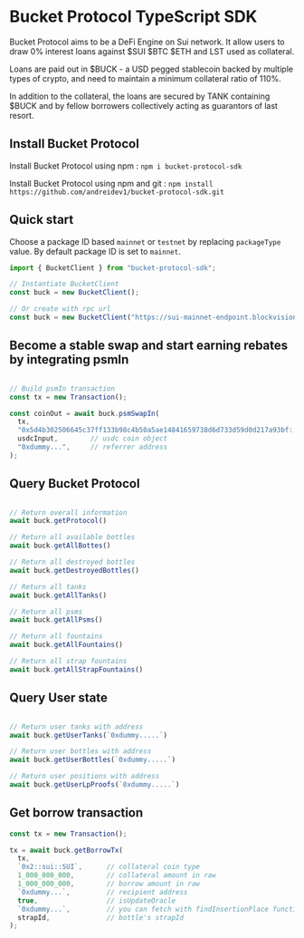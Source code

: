 # Bucket Protocol TypeScript SDK

Bucket Protocol aims to be a DeFi Engine on Sui network. It allow users to draw 0% interest loans against $SUI $BTC $ETH and LST used as collateral.

Loans are paid out in $BUCK - a USD pegged stablecoin backed by multiple types of crypto, and need to maintain a minimum collateral ratio of 110%.

In addition to the collateral, the loans are secured by TANK containing $BUCK and by fellow borrowers collectively acting as guarantors of last resort. 

## Install Bucket Protocol

Install Bucket Protocol using npm : `npm i bucket-protocol-sdk`

Install Bucket Protocol using npm and git : `npm install https://github.com/andreidev1/bucket-protocol-sdk.git`

## Quick start

Choose a package ID based `mainnet` or `testnet` by replacing `packageType` value. By default package ID is set to `mainnet`. 

```ts
import { BucketClient } from "bucket-protocol-sdk";

// Instantiate BucketClient
const buck = new BucketClient();

// Or create with rpc url
const buck = new BucketClient("https://sui-mainnet-endpoint.blockvision.org/");
```


## Become a stable swap and start earning rebates by integrating psmIn

```ts

// Build psmIn transaction
const tx = new Transaction();

const coinOut = await buck.psmSwapIn(
  tx,
  "0x5d4b302506645c37ff133b98c4b50a5ae14841659738d6d733d59d0d217a93bf::coin::COIN",  // e.g USDC coin type
  usdcInput,        // usdc coin object
  "0xdummy...",     // referrer address
);

```

## Query Bucket Protocol

```ts

// Return overall information
await buck.getProtocol()

// Return all available bottles
await buck.getAllBottes()

// Return all destroyed bottles
await buck.getDestroyedBottles()

// Return all tanks
await buck.getAllTanks()

// Return all psms
await buck.getAllPsms()

// Return all fountains
await buck.getAllFountains()

// Return all strap fountains
await buck.getAllStrapFountains()

```

## Query User state

```ts

// Return user tanks with address
await buck.getUserTanks(`0xdummy.....`)

// Return user bottles with address
await buck.getUserBottles(`0xdummy.....`)

// Return user positions with address
await buck.getUserLpProofs(`0xdummy.....`)

```


## Get borrow transaction

```ts
const tx = new Transaction();

tx = await buck.getBorrowTx(
  tx,
  `0x2::sui::SUI`,      // collateral coin type
  1_000_000_000,        // collateral amount in raw
  1_000_000_000,        // borrow amount in raw
  `0xdummy...`,         // recipient address
  true,                 // isUpdateOracle       
  `0xdummy...`,         // you can fetch with findInsertionPlace function
  strapId,              // bottle's strapId
);

```
